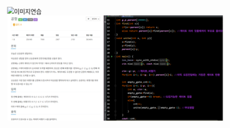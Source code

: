 ![이미지연습](https://upload.acmicpc.net/df42c885-c32c-4461-bb06-83af823de8c2/-/preview/)
![이미지삽입](./images/sample.png)

